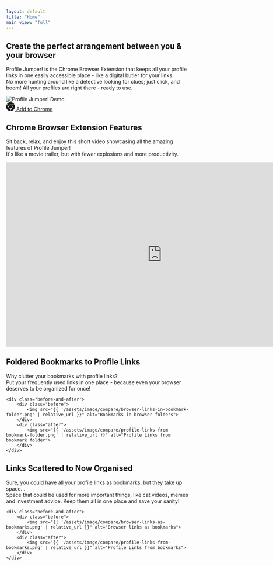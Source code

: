 ```yaml
---
layout: default
title: "Home"
main_view: "full"
---
```


<section class="centered">
    <h1 class="mission-header">Create the perfect <span class="mission-header-highlight">arrangement</span> between <span class="mission-header-highlight">you</span> & <span class="mission-header-highlight">your browser</span></h1>
    <p>
        Profile Jumper! is the Chrome Browser Extension that keeps all your profile links in one easily accessible place - like a digital butler for your links.<br/> 
        No more hunting around like a detective looking for clues; just click, and boom! All your profiles are right there - ready to use.
    </p>
</section>

<section class="together">
    <div class="demo-present">
        <img src="{{ '/assets/image/demo/profile-jumper-demo.gif' | relative_url }}" alt="Profile Jumper! Demo">
    </div> 
    <div class="demo-action">
        <div class="button-wrapper-main"> 
            <a href="https://chrome.google.com/webstore/detail/profile-jumper-jump-betwe/fgjjcaimpepmohgbbeaooecldlknlkef" class="large-button" role="button" target="_blank" rel="noopener noreferrer">
                <svg stroke="currentColor" fill="currentColor" stroke-width="0" role="img" viewBox="0 0 24 24" height="24px" width="24px" xmlns="http://www.w3.org/2000/svg"><path d="M12 0C8.21 0 4.831 1.757 2.632 4.501l3.953 6.848A5.454 5.454 0 0 1 12 6.545h10.691A12 12 0 0 0 12 0zM1.931 5.47A11.943 11.943 0 0 0 0 12c0 6.012 4.42 10.991 10.189 11.864l3.953-6.847a5.45 5.45 0 0 1-6.865-2.29zm13.342 2.166a5.446 5.446 0 0 1 1.45 7.09l.002.001h-.002l-5.344 9.257c.206.01.413.016.621.016 6.627 0 12-5.373 12-12 0-1.54-.29-3.011-.818-4.364zM12 16.364a4.364 4.364 0 1 1 0-8.728 4.364 4.364 0 0 1 0 8.728Z"></path></svg>
                Add to Chrome
            </a>
        </div>
    </div>
</section>

<section class="centered">
    <h2>Chrome Browser Extension Features</h2>
    <p>
        Sit back, relax, and enjoy this short video showcasing all the amazing features of Profile Jumper!<br/>
        It's like a movie trailer, but with fewer explosions and more productivity. 
    </p>
    <iframe width="853" height="505" src="https://www.youtube.com/embed/ohg4J0rqEv8?si=v1RMciY2ZAIcAOds" title="YouTube video player" frameborder="0" allow="accelerometer; autoplay; clipboard-write; encrypted-media; gyroscope; picture-in-picture; web-share" referrerpolicy="strict-origin-when-cross-origin" allowfullscreen></iframe>
</section>

<section class="centered">
    <h2>Foldered Bookmarks to Profile Links</h2>
    <p>Why clutter your bookmarks with profile links?<br/> Put your frequently used links in one place - because even your browser deserves to be organized for once!</p>

    <div class="before-and-after">
        <div class="before">
            <img src="{{ '/assets/image/compare/browser-links-in-bookmark-folder.png' | relative_url }}" alt="Bookmarks in browser folders">
        </div>
        <div class="after">
            <img src="{{ '/assets/image/compare/profile-links-from-bookmark-folder.png' | relative_url }}" alt="Profile Links from bookmark folder">
        </div>
    </div>
</section>

<section class="centered">
    <h2>Links Scattered to Now Organised</h2>
    <p>Sure, you could have all your profile links as bookmarks, but they take up space...<br/> Space that could be used for more important things, like cat videos, memes and investment advice. Keep them all in one place and save your sanity!</p>

    <div class="before-and-after">
        <div class="before">
            <img src="{{ '/assets/image/compare/browser-links-as-bookmarks.png' | relative_url }}" alt="Browser links as bookmarks">
        </div>
        <div class="after">
            <img src="{{ '/assets/image/compare/profile-links-from-bookmarks.png' | relative_url }}" alt="Profile Links from bookmarks">
        </div>
    </div>
</section>